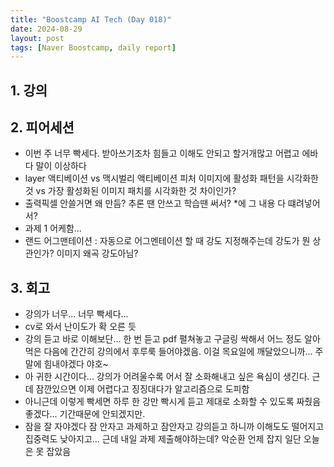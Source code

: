 ```yaml
---
title: "Boostcamp AI Tech (Day 018)"
date: 2024-08-29
layout: post
tags: [Naver Boostcamp, daily report]
---
```

## 1. 강의
<!-- 4강 공부하고 정리 -->

## 2. 피어세션
- 이번 주 너무 빡세다. 받아쓰기조차 힘들고 이해도 안되고 할거개많고 어렵고 에바다 말이 이상하다
- layer 액티베이션 vs 맥시벌리 액티베이션 피처
이미지에 활성화 패턴을 시각화한 것 vs 가장 활성화된 이미지 패치를 시각화한 것 차이인가? 
- 출력픽셀 안쓸거면 왜 만듬? 추론 땐 안쓰고 학습땐 써서? *에 그 내용 다 떄려넣어서?
- 과제 1 어케함...
- 랜드 어그맨테이션 : 자동으로 어그멘테이션 할 때 강도 지정해주는데 강도가 뭔 상관인가? 이미지 왜곡 강도아님?

## 3. 회고
- 강의가 너무... 너무 빡세다...
- cv로 와서 난이도가 확 오른 듯
- 강의 듣고 바로 이해보단... 한 번 듣고 pdf 펼쳐놓고 구글링 싹해서 어느 정도 알아먹은 다음에 간간히 강의에서 후루룩 들어야겠음. 이걸 목요일에 깨달았으니까... 주말에 힘내야겠다 야호~
- 아 귀한 시간이다... 강의가 어려울수록 어서 잘 소화해내고 싶은 욕심이 생긴다. 근데 잠깐있으면 이제 어렵다고 징징대다가 알고리즘으로 도피함
- 아니근데 이렇게 빡세면 하루 한 강만 빡시게 듣고 제대로 소화할 수 있도록 짜줬음 좋겠다... 기간때문에 안되겠지만. 
- 잠을 잘 자야겠다 잠 안자고 과제하고 잠안자고 강의듣고 하니까 이해도도 떨어지고 집중력도 낮아지고... 근데 내일 과제 제출해야하는데? 악순환 언제 잡지 일단 오늘은 못 잡았음 
